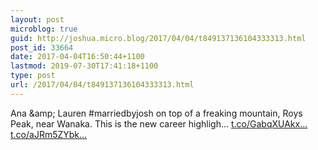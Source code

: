 ```yaml
---
layout: post
microblog: true
guid: http://joshua.micro.blog/2017/04/04/t849137136104333313.html
post_id: 33664
date: 2017-04-04T16:50:44+1100
lastmod: 2019-07-30T17:41:18+1100
type: post
url: /2017/04/04/t849137136104333313.html
---
```

Ana &amp;amp; Lauren #marriedbyjosh on top of a freaking mountain, Roys Peak, near Wanaka. This is the new career highligh… [t.co/GabqXUAkx...](https://t.co/GabqXUAkxv) [t.co/aJRm5ZYbk...](https://t.co/aJRm5ZYbke)
